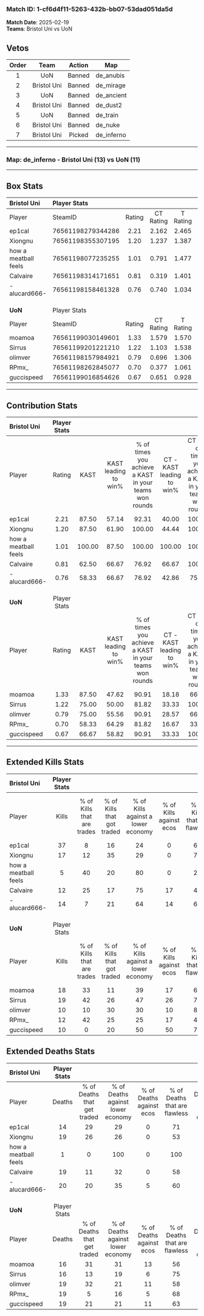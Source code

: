 ### Match ID: 1-cf6d4f11-5263-432b-bb07-53dad051da5d  
**Match Date**: 2025-02-19  
**Teams**: Bristol Uni vs UoN  

## Vetos  

| Order | Team | Action | Map |
| :---: | :--: | :----: | --- |
| 1 | UoN | Banned | de_anubis |
| 2 | Bristol Uni | Banned | de_mirage |
| 3 | UoN | Banned | de_ancient |
| 4 | Bristol Uni | Banned | de_dust2 |
| 5 | UoN | Banned | de_train |
| 6 | Bristol Uni | Banned | de_nuke |
| 7 | Bristol Uni | Picked | de_inferno |

---  

### **Map**: de_inferno - Bristol Uni (13) vs UoN (11)  
---  

## Box Stats  

| **Bristol Uni**      | Player Stats      |        |           |          |        |       |       |         |        |      |     |
| :- | :- | :-: | :-: | :-: | :-: | :-: | :-: | :-: | :-: | :-: | :-: |
| Player               | SteamID           | Rating | CT Rating | T Rating |  KAST  |  ADR  | Kills | Assists | Deaths | K/D  | HS% |
| ep1cal               | 76561198279344286 |  2.21  |   2.162   |  2.465   | 87.50  | 145.3 |  37   |    6    |   14   | 2.64 | 43  |
| Xiongnu              | 76561198355307195 |  1.20  |   1.237   |  1.387   | 87.50  | 86.5  |  17   |    8    |   19   | 0.89 | 29  |
| how a meatball feels | 76561198077235255 |  1.01  |   0.791   |  1.477   | 100.00 | 18.1  |   5   |    1    |   1    | 5.00 | 40  |
| Calvaire             | 76561198314171651 |  0.81  |   0.319   |  1.401   | 62.50  | 75.4  |  12   |    9    |   19   | 0.63 | 83  |
| -alucard666-         | 76561198158461328 |  0.76  |   0.740   |  1.034   | 58.33  | 64.6  |  14   |    2    |   20   | 0.70 | 64  |
|                      |                   |        |           |          |        |       |       |         |        |      |     |
|                      |                   |        |           |          |        |       |       |         |        |      |     |
|                      |                   |        |           |          |        |       |       |         |        |      |     |
| **UoN**              | Player Stats      |        |           |          |        |       |       |         |        |      |     |
| Player               | SteamID           | Rating | CT Rating | T Rating |  KAST  |  ADR  | Kills | Assists | Deaths | K/D  | HS% |
| moamoa               | 76561199030149601 |  1.33  |   1.579   |  1.570   | 87.50  | 95.5  |  18   |    7    |   16   | 1.13 | 38  |
| Sirrus               | 76561199201221210 |  1.22  |   1.103   |  1.538   | 75.00  | 79.1  |  19   |    8    |   16   | 1.19 | 57  |
| olimver              | 76561198157984921 |  0.79  |   0.696   |  1.306   | 75.00  | 63.4  |  10   |   10    |   19   | 0.53 | 50  |
| RPmx_                | 76561198262845077 |  0.70  |   0.377   |  1.061   | 58.33  | 54.0  |  12   |    6    |   19   | 0.63 | 41  |
| guccispeed           | 76561199016854626 |  0.67  |   0.651   |  0.928   | 66.67  | 51.8  |  10   |    4    |   19   | 0.53 | 30  |
---  

## Contribution Stats  

| **Bristol Uni**      | Player Stats |        |                      |                                                        |                           |                                                             |                          |                                                            |
| :- | :-: | :-: | :-: | :-: | :-: | :-: | :-: | :-: |
| Player               |    Rating    |  KAST  | KAST leading to win% | % of times you achieve a KAST in your teams won rounds | CT - KAST leading to win% | CT - % of times you achieve a KAST in your teams won rounds | T - KAST leading to win% | T - % of times you achieve a KAST in your teams won rounds |
| ep1cal               |     2.21     | 87.50  |        57.14         |                         92.31                          |           40.00           |                           100.00                            |          72.73           |                           88.89                            |
| Xiongnu              |     1.20     | 87.50  |        61.90         |                         100.00                         |           44.44           |                           100.00                            |          75.00           |                           100.00                           |
| how a meatball feels |     1.01     | 100.00 |        87.50         |                         100.00                         |          100.00           |                           100.00                            |          85.71           |                           100.00                           |
| Calvaire             |     0.81     | 62.50  |        66.67         |                         76.92                          |           66.67           |                           100.00                            |          66.67           |                           66.67                            |
| -alucard666-         |     0.76     | 58.33  |        66.67         |                         76.92                          |           42.86           |                            75.00                            |          87.50           |                           77.78                            |
|                      |              |        |                      |                                                        |                           |                                                             |                          |                                                            |
|                      |              |        |                      |                                                        |                           |                                                             |                          |                                                            |
|                      |              |        |                      |                                                        |                           |                                                             |                          |                                                            |
| **UoN**              | Player Stats |        |                      |                                                        |                           |                                                             |                          |                                                            |
| Player               |    Rating    |  KAST  | KAST leading to win% | % of times you achieve a KAST in your teams won rounds | CT - KAST leading to win% | CT - % of times you achieve a KAST in your teams won rounds | T - KAST leading to win% | T - % of times you achieve a KAST in your teams won rounds |
| moamoa               |     1.33     | 87.50  |        47.62         |                         90.91                          |           18.18           |                            66.67                            |          80.00           |                           100.00                           |
| Sirrus               |     1.22     | 75.00  |        50.00         |                         81.82                          |           33.33           |                           100.00                            |          66.67           |                           75.00                            |
| olimver              |     0.79     | 75.00  |        55.56         |                         90.91                          |           28.57           |                            66.67                            |          72.73           |                           100.00                           |
| RPmx_                |     0.70     | 58.33  |        64.29         |                         81.82                          |           16.67           |                            33.33                            |          100.00          |                           100.00                           |
| guccispeed           |     0.67     | 66.67  |        58.82         |                         90.91                          |           33.33           |                           100.00                            |          87.50           |                           87.50                            |
---  

## Extended Kills Stats  

| **Bristol Uni**      | Player Stats |                            |                            |                                    |                         |                              |                                 |                                       |                    |           |
| :- | :-: | :-: | :-: | :-: | :-: | :-: | :-: | :-: | :-: | :-: |
| Player               |    Kills     | % of Kills that are trades | % of Kills that got traded | % of Kills against a lower economy | % of Kills against ecos | % of Kills that are flawless | % of Kills that are close duels | % of Kills that are assisted by flash | Pistol Round Kills | AWP Kills |
| ep1cal               |      37      |             8              |             16             |                 24                 |            0            |              68              |                3                |                   0                   |         9          |     3     |
| Xiongnu              |      17      |             12             |             35             |                 29                 |            0            |              71              |                0                |                   0                   |         1          |     2     |
| how a meatball feels |      5       |             40             |             20             |                 80                 |            0            |              20              |               40                |                   0                   |         0          |     0     |
| Calvaire             |      12      |             25             |             17             |                 75                 |           17            |              42              |                0                |                   0                   |         0          |     2     |
| -alucard666-         |      14      |             7              |             21             |                 64                 |           14            |              64              |                0                |                   7                   |         0          |     1     |
|                      |              |                            |                            |                                    |                         |                              |                                 |                                       |                    |           |
|                      |              |                            |                            |                                    |                         |                              |                                 |                                       |                    |           |
|                      |              |                            |                            |                                    |                         |                              |                                 |                                       |                    |           |
| **UoN**              | Player Stats |                            |                            |                                    |                         |                              |                                 |                                       |                    |           |
| Player               |    Kills     | % of Kills that are trades | % of Kills that got traded | % of Kills against a lower economy | % of Kills against ecos | % of Kills that are flawless | % of Kills that are close duels | % of Kills that are assisted by flash | Pistol Round Kills | AWP Kills |
| moamoa               |      18      |             33             |             11             |                 39                 |           17            |              67              |                0                |                   6                   |         2          |     0     |
| Sirrus               |      19      |             42             |             26             |                 47                 |           26            |              74              |                0                |                   0                   |         0          |     3     |
| olimver              |      10      |             10             |             30             |                 30                 |           10            |              80              |               10                |                   0                   |         0          |     4     |
| RPmx_                |      12      |             42             |             25             |                 25                 |           17            |              42              |               25                |                   0                   |         0          |     1     |
| guccispeed           |      10      |             0              |             20             |                 50                 |           50            |              70              |                0                |                   0                   |         0          |     0     |
## Extended Deaths Stats  

| **Bristol Uni**      | Player Stats |                             |                                   |                          |                               |                            |                           |               |
| :- | :-: | :-: | :-: | :-: | :-: | :-: | :-: | :-: |
| Player               |    Deaths    | % of Deaths that get traded | % of Deaths against lower economy | % of Deaths against ecos | % of Deaths that are flawless | % of Deaths that are close | % of Deaths while blinded | Deaths to AWP |
| ep1cal               |      14      |             29              |                29                 |            0             |              71               |             7              |             0             |       0       |
| Xiongnu              |      19      |             26              |                26                 |            0             |              53               |             5              |             0             |       1       |
| how a meatball feels |      1       |              0              |                100                |            0             |              100              |            100             |             0             |       0       |
| Calvaire             |      19      |             11              |                32                 |            0             |              58               |             5              |             5             |       1       |
| -alucard666-         |      20      |             20              |                35                 |            5             |              60               |             0              |             0             |       0       |
|                      |              |                             |                                   |                          |                               |                            |                           |               |
|                      |              |                             |                                   |                          |                               |                            |                           |               |
|                      |              |                             |                                   |                          |                               |                            |                           |               |
| **UoN**              | Player Stats |                             |                                   |                          |                               |                            |                           |               |
| Player               |    Deaths    | % of Deaths that get traded | % of Deaths against lower economy | % of Deaths against ecos | % of Deaths that are flawless | % of Deaths that are close | % of Deaths while blinded | Deaths to AWP |
| moamoa               |      16      |             31              |                31                 |            13            |              56               |             0              |             0             |       2       |
| Sirrus               |      16      |             13              |                19                 |            6             |              75               |             0              |             0             |       1       |
| olimver              |      19      |             32              |                21                 |            11            |              58               |             0              |             5             |       3       |
| RPmx_                |      19      |              5              |                16                 |            5             |              68               |             0              |             0             |       2       |
| guccispeed           |      19      |             21              |                21                 |            11            |              63               |             16             |             0             |       2       |
